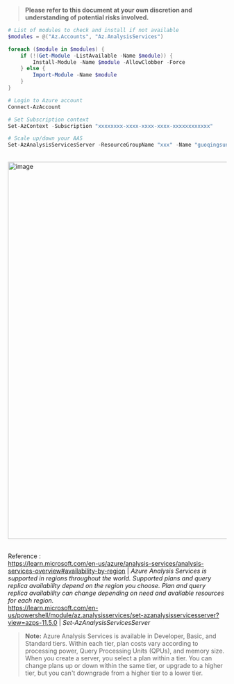 >**Please refer to this document at your own discretion and understanding of potential risks involved.**

```PowerShell
# List of modules to check and install if not available
$modules = @("Az.Accounts", "Az.AnalysisServices")

foreach ($module in $modules) {
    if (!(Get-Module -ListAvailable -Name $module)) {
        Install-Module -Name $module -AllowClobber -Force
    } else {
        Import-Module -Name $module
    }
}

# Login to Azure account
Connect-AzAccount

# Set Subscription context
Set-AzContext -Subscription "xxxxxxxx-xxxx-xxxx-xxxx-xxxxxxxxxxxx"

# Scale up/down your AAS
Set-AzAnalysisServicesServer -ResourceGroupName "xxx" -Name "guoqingsunaas" -Sku "yyy"
```

<br><img width="868" alt="image" src="https://github.com/1015062E/howto/assets/160798406/2ebff1d5-5f65-4fb0-9fdf-35408b752690">

<br>Reference : 
<br>https://learn.microsoft.com/en-us/azure/analysis-services/analysis-services-overview#availability-by-region | _Azure Analysis Services is supported in regions throughout the world. Supported plans and query replica availability depend on the region you choose. Plan and query replica availability can change depending on need and available resources for each region._
<br>https://learn.microsoft.com/en-us/powershell/module/az.analysisservices/set-azanalysisservicesserver?view=azps-11.5.0 | _Set-AzAnalysisServicesServer_

>**Note:**
>Azure Analysis Services is available in Developer, Basic, and Standard tiers. Within each tier, plan costs vary according to processing power, Query Processing Units (QPUs), and memory size. When you create a server, you select a plan within a tier. You can change plans up or down within the same tier, or upgrade to a higher tier, but you can't downgrade from a higher tier to a lower tier.
